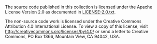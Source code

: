 The source code published in this collection is licensed under the
Apache License Version 2.0 as documented in
[LICENSE-2.0.txt](https://www.apache.org/licenses/LICENSE-2.0.txt).

The non-source code work is licensed under the Creative Commons
Attribution 4.0 International License. To view a copy of this
license, visit http://creativecommons.org/licenses/by/4.0/ or send
a letter to Creative Commons, PO Box 1866, Mountain View, CA 94042,
USA.
